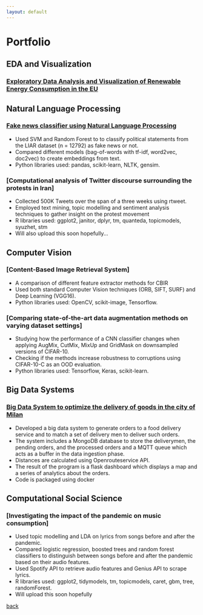 ```yaml
---
layout: default
---
```


# Portfolio

## EDA and Visualization

### [Exploratory Data Analysis and Visualization of Renewable Energy Consumption in the EU](./eda_eu_energy.md)

## Natural Language Processing

### [Fake news classifier using Natural Language Processing](https://github.com/alescortes/fake-news-classifier)
- Used SVM and Random Forest to  to classify political statements from the LIAR dataset (n = 12792) as fake news or not.
- Compared different models (bag-of-words with tf-idf, word2vec, doc2vec) to create embeddings from text.
- Python libraries used: pandas, scikit-learn, NLTK, gensim.

### [Computational analysis of Twitter discourse surrounding the protests in Iran]
- Collected 500K Tweets over the span of a three weeks using rtweet.
- Employed text mining, topic modelling and sentiment analysis techniques to gather insight on the protest movement
- R libraries used: ggplot2, janitor, dplyr, tm, quanteda, topicmodels, syuzhet, stm
- Will also upload this soon hopefully...


## Computer Vision

### [Content-Based Image Retrieval System]
- A comparison of different feature extractor methods for CBIR
- Used both standard Computer Vision techniques (ORB, SIFT, SURF) and Deep Learning (VGG16).
- Python libraries used: OpenCV, scikit-image, Tensorflow.

### [Comparing state-of-the-art data augmentation methods on varying dataset settings]
- Studying how the performance of a CNN classifier changes when applying AugMix, CutMix, MixUp and GridMask on downsampled versions of CIFAR-10.
- Checking if the methods increase robustness to corruptions using CIFAR-10-C as an OOD evaluation.
- Python libraries used: Tensorflow, Keras, scikit-learn.


## Big Data Systems

### [Big Data System to optimize the delivery of goods in the city of Milan](https://github.com/alescortes/food-delivery_bdt2022)
- Developed a big data system to generate orders to a food delivery service and to match a set of delivery men to deliver such orders. 
- The system includes a MongoDB database to store the deliverymen, the pending orders, and the processed orders and a MQTT queue which acts as a buffer in the data ingestion phase.
- Distances are calculated using Openrouteservice API.
- The result of the program is a flask dashboard which displays a map and a series of analytics about the orders.
- Code is packaged using docker


## Computational Social Science

### [Investigating the impact of the pandemic on music consumption]
- Used topic modelling and LDA on lyrics from songs before and after the pandemic.
- Compared logistic regression, boosted trees and random forest classifiers to distinguish between songs before and after the pandemic based on their audio features.
- Used Spotify API to retrieve audio features and Genius API to scrape lyrics.
- R libraries used: ggplot2, tidymodels, tm, topicmodels, caret, gbm, tree, randomForest.
- Will upload this soon hopefully

[back](../../)
